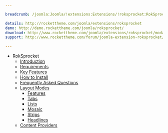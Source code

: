 ```yaml
---

breadcrumb: /joomla:Joomla/!extensions:Extensions/!roksprocket:RokSprocket

details: http://rockettheme.com/joomla/extensions/roksprocket
demo: http://demo.rockettheme.com/joomla/roksprocket/
download: http://www.rockettheme.com/joomla/extensions/roksprocket/modal/downloads
support: http://www.rockettheme.com/forum/joomla-extension-roksprocket/

---
```


* RokSprocket
    * [Introduction]()
    * [Requirements](INDEX.md#requirements)
    * [Key Features](INDEX.md#key-features)
    * [How to Install](INDEX.md#how-to-install)
    * [Frequently Asked Questions](faq.md)
    * [Layout Modes](layout_modes.md)
    	* [Features](features_mode.md)
    	* [Tabs](tabs_mode.md)
    	* [Lists](lists_mode.md)
    	* [Mosaic](mosaic_mode.md)
    	* [Strips](strips_mode.md)
    	* [Headlines](headlines_mode.md)
    * [Content Providers](layout_modes.md#content-providers)

